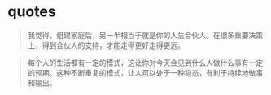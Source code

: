 # quotes

> 我觉得，组建家庭后，另一半相当于就是你的人生合伙人。在很多重要决策上，得到合伙人的支持，才能走得更好走得更远。

> 每个人的生活都有一定的模式，这让你对今天会见到什么人做什么事有一定的预期。这种不断重复的模式，让人可以处于一种稳态，有利于持续地做事和输出。
